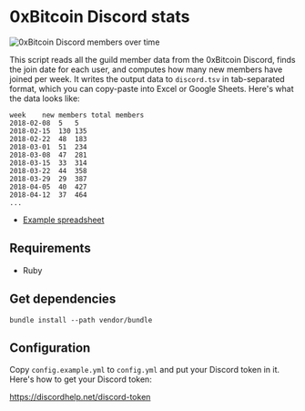 # 0xBitcoin Discord stats

![0xBitcoin Discord members over time](https://docs.google.com/spreadsheets/d/e/2PACX-1vSfTvIo5dtrDZ416hOmPR_eLyKwplA8YNNDbpMdFw58K-8Obi5PB6u6UZGmQzuekvzmY4Gwcjrdymct/pubchart?oid=439616913&format=image)

This script reads all the guild member data from the 0xBitcoin Discord, finds the join date for each user, and computes how many new members have joined per week. It writes the output data to `discord.tsv` in tab-separated format, which you can copy-paste into Excel or Google Sheets. Here's what the data looks like:

```
week	new members	total members
2018-02-08	5	5
2018-02-15	130	135
2018-02-22	48	183
2018-03-01	51	234
2018-03-08	47	281
2018-03-15	33	314
2018-03-22	44	358
2018-03-29	29	387
2018-04-05	40	427
2018-04-12	37	464
...
```

- [Example spreadsheet](https://docs.google.com/spreadsheets/d/1ameHdrmsoXp37NXhfC7AXE8dI4UfVS5N4RJBBHXdwQI/edit?usp=sharing)


## Requirements

- Ruby

## Get dependencies

```
bundle install --path vendor/bundle
```

## Configuration

Copy `config.example.yml` to `config.yml` and put your Discord token in it. Here's how to get your Discord token:

<https://discordhelp.net/discord-token>
